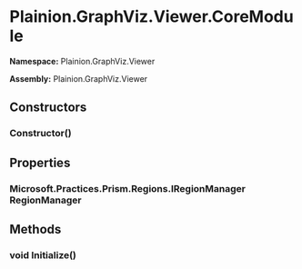 
# Plainion.GraphViz.Viewer.CoreModule

**Namespace:** Plainion.GraphViz.Viewer

**Assembly:** Plainion.GraphViz.Viewer


## Constructors

### Constructor()


## Properties

### Microsoft.Practices.Prism.Regions.IRegionManager RegionManager


## Methods

### void Initialize()
